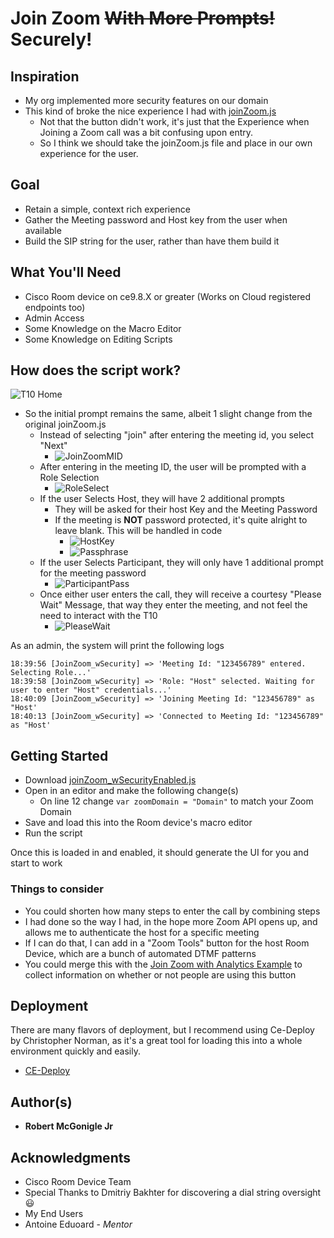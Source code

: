 # Join Zoom ~~With More Prompts!~~ Securely!

## Inspiration
* My org implemented more security features on our domain
* This kind of broke the nice experience I had with [joinZoom.js](https://github.com/Bobby-McGonigle/Macro-Samples/tree/master/Join%20Zoom/Join%20Zoom%20(Basic))
  * Not that the button didn't work, it's just that the Experience when Joining a Zoom call was a bit confusing upon entry.
  * So I think we should take the joinZoom.js file and place in our own experience for the user.

## Goal
* Retain a simple, context rich experience
* Gather the Meeting password and Host key from the user when available
* Build the SIP string for the user, rather than have them build it

## What You'll Need
* Cisco Room device on ce9.8.X or greater (Works on Cloud registered endpoints too)
* Admin Access
* Some Knowledge on the Macro Editor
* Some Knowledge on Editing Scripts

## How does the script work?

![T10 Home](https://github.com/Bobby-McGonigle/Macro-Samples/blob/master/Join%20Zoom/Join%20Zoom%20with%20Security%20Enhancements/images/00_Home.png)

* So the initial prompt remains the same, albeit 1 slight change from the original joinZoom.js
  * Instead of selecting "join" after entering the meeting id, you select "Next"
    * ![JoinZoomMID](https://github.com/Bobby-McGonigle/Macro-Samples/blob/master/Join%20Zoom/Join%20Zoom%20with%20Security%20Enhancements/images/01_JZS%20Home.png)
  * After entering in the meeting ID, the user will be prompted with a Role Selection
    * ![RoleSelect](https://github.com/Bobby-McGonigle/Macro-Samples/blob/master/Join%20Zoom/Join%20Zoom%20with%20Security%20Enhancements/images/02_Role%20Select.png)
  * If the user Selects Host, they will have 2 additional prompts
    * They will be asked for their host Key and the Meeting Password
    * If the meeting is **NOT** password protected, it's quite alright to leave blank. This will be handled in code
      * ![HostKey](https://github.com/Bobby-McGonigle/Macro-Samples/blob/master/Join%20Zoom/Join%20Zoom%20with%20Security%20Enhancements/images/03_HostKey.png)
      * ![Passphrase](https://github.com/Bobby-McGonigle/Macro-Samples/blob/master/Join%20Zoom/Join%20Zoom%20with%20Security%20Enhancements/images/04_HostPass.png)
  * If the user Selects Participant, they will only have 1 additional prompt for the meeting password
    * ![ParticipantPass](https://github.com/Bobby-McGonigle/Macro-Samples/blob/master/Join%20Zoom/Join%20Zoom%20with%20Security%20Enhancements/images/05_PartPass.png)
  * Once either user enters the call, they will receive a courtesy "Please Wait" Message, that way they enter the meeting, and not feel the need to interact with the T10
    * ![PleaseWait](https://github.com/Bobby-McGonigle/Macro-Samples/blob/master/Join%20Zoom/Join%20Zoom%20with%20Security%20Enhancements/images/06_PleaseWait.png)

As an admin, the system will print the following logs
```logs
18:39:56 [JoinZoom_wSecurity] => 'Meeting Id: "123456789" entered. Selecting Role...'
18:39:58 [JoinZoom_wSecurity] => 'Role: "Host" selected. Waiting for user to enter "Host" credentials...'
18:40:09 [JoinZoom_wSecurity] => 'Joining Meeting Id: "123456789" as "Host'
18:40:13 [JoinZoom_wSecurity] => 'Connected to Meeting Id: "123456789" as "Host'
```

## Getting Started

* Download [joinZoom_wSecurityEnabled.js](https://github.com/Bobby-McGonigle/Cisco-RoomDevice-Macro-Projects-Examples/blob/master/Join%20Zoom/Join%20Zoom%20with%20Security%20Enhancements/joinZoom_wSecurityEnabled.js)
* Open in an editor and make the following change(s)
  * On line 12 change ```var zoomDomain = "Domain"``` to match your Zoom Domain
* Save and load this into the Room device's macro editor
* Run the script

Once this is loaded in and enabled, it should generate the UI for you and start to work

### Things to consider
* You could shorten how many steps to enter the call by combining steps
 * I had done so the way I had, in the hope more Zoom API opens up, and allows me to authenticate the host for a specific meeting
  * If I can do that, I can add in a "Zoom Tools" button for the host Room Device, which are a bunch of automated DTMF patterns
* You could merge this with the [Join Zoom with Analytics Example](https://github.com/Bobby-McGonigle/Cisco-RoomDevice-Macro-Projects-Examples/tree/master/Join%20Zoom/Join%20Zoom%20with%20analytics) to collect information on whether or not people are using this button

## Deployment

There are many flavors of deployment, but I recommend using Ce-Deploy by Christopher Norman, as it's a great tool for loading this into a whole environment quickly and easily.

* [CE-Deploy](https://github.com/voipnorm/CE-Deploy)

## Author(s)

* **Robert McGonigle Jr**

## Acknowledgments

* Cisco Room Device Team
* Special Thanks to Dmitriy Bakhter for discovering a dial string oversight :smiley:
* My End Users
* Antoine Eduoard - *Mentor*
